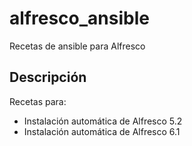 # alfresco_ansible
Recetas de ansible para Alfresco

## Descripción

Recetas para:

- Instalación automática de Alfresco 5.2
- Instalación automática de Alfresco 6.1